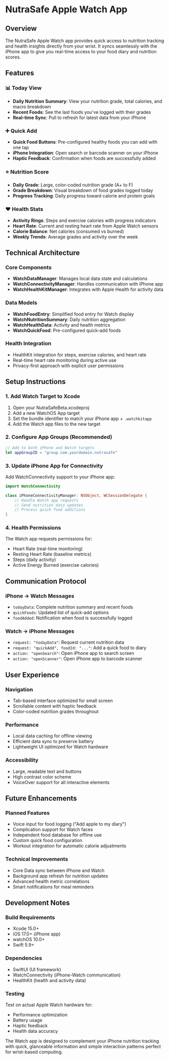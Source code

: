 # NutraSafe Apple Watch App

## Overview
The NutraSafe Apple Watch app provides quick access to nutrition tracking and health insights directly from your wrist. It syncs seamlessly with the iPhone app to give you real-time access to your food diary and nutrition scores.

## Features

### 📊 Today View
- **Daily Nutrition Summary**: View your nutrition grade, total calories, and macro breakdown
- **Recent Foods**: See the last foods you've logged with their grades
- **Real-time Sync**: Pull to refresh for latest data from your iPhone

### ➕ Quick Add
- **Quick Food Buttons**: Pre-configured healthy foods you can add with one tap
- **iPhone Integration**: Open search or barcode scanner on your iPhone
- **Haptic Feedback**: Confirmation when foods are successfully added

### ⭐ Nutrition Score
- **Daily Grade**: Large, color-coded nutrition grade (A+ to F)
- **Grade Breakdown**: Visual breakdown of food grades logged today
- **Progress Tracking**: Daily progress toward calorie and protein goals

### ❤️ Health Stats
- **Activity Rings**: Steps and exercise calories with progress indicators
- **Heart Rate**: Current and resting heart rate from Apple Watch sensors
- **Calorie Balance**: Net calories (consumed vs burned)
- **Weekly Trends**: Average grades and activity over the week

## Technical Architecture

### Core Components
- **WatchDataManager**: Manages local data state and calculations
- **WatchConnectivityManager**: Handles communication with iPhone app
- **WatchHealthKitManager**: Integrates with Apple Health for activity data

### Data Models
- **WatchFoodEntry**: Simplified food entry for Watch display
- **WatchNutritionSummary**: Daily nutrition aggregation
- **WatchHealthData**: Activity and health metrics
- **WatchQuickFood**: Pre-configured quick-add foods

### Health Integration
- HealthKit integration for steps, exercise calories, and heart rate
- Real-time heart rate monitoring during active use
- Privacy-first approach with explicit user permissions

## Setup Instructions

### 1. Add Watch Target to Xcode
1. Open your NutraSafeBeta.xcodeproj
2. Add a new WatchOS App target
3. Set the bundle identifier to match your iPhone app + `.watchkitapp`
4. Add the Watch app files to the new target

### 2. Configure App Groups (Recommended)
```swift
// Add to both iPhone and Watch targets
let appGroupID = "group.com.yourdomain.nutrasafe"
```

### 3. Update iPhone App for Connectivity
Add WatchConnectivity support to your iPhone app:
```swift
import WatchConnectivity

class iPhoneConnectivityManager: NSObject, WCSessionDelegate {
    // Handle Watch app requests
    // Send nutrition data updates
    // Process quick food additions
}
```

### 4. Health Permissions
The Watch app requests permissions for:
- Heart Rate (real-time monitoring)
- Resting Heart Rate (baseline metrics)
- Steps (daily activity)
- Active Energy Burned (exercise calories)

## Communication Protocol

### iPhone → Watch Messages
- `todayData`: Complete nutrition summary and recent foods
- `quickFoods`: Updated list of quick-add options
- `foodAdded`: Notification when food is successfully logged

### Watch → iPhone Messages
- `request: "todayData"`: Request current nutrition data
- `request: "quickAdd", foodId: "..."`: Add a quick food to diary
- `action: "openSearch"`: Open iPhone app to search screen
- `action: "openScanner"`: Open iPhone app to barcode scanner

## User Experience

### Navigation
- Tab-based interface optimized for small screen
- Scrollable content with haptic feedback
- Color-coded nutrition grades throughout

### Performance
- Local data caching for offline viewing
- Efficient data sync to preserve battery
- Lightweight UI optimized for Watch hardware

### Accessibility
- Large, readable text and buttons
- High contrast color scheme
- VoiceOver support for all interactive elements

## Future Enhancements

### Planned Features
- Voice input for food logging ("Add apple to my diary")
- Complication support for Watch faces
- Independent food database for offline use
- Custom quick food configuration
- Workout integration for automatic calorie adjustments

### Technical Improvements
- Core Data sync between iPhone and Watch
- Background app refresh for nutrition updates
- Advanced health metric correlations
- Smart notifications for meal reminders

## Development Notes

### Build Requirements
- Xcode 15.0+
- iOS 17.0+ (iPhone app)
- watchOS 10.0+
- Swift 5.9+

### Dependencies
- SwiftUI (UI framework)
- WatchConnectivity (iPhone-Watch communication)
- HealthKit (health and activity data)

### Testing
Test on actual Apple Watch hardware for:
- Performance optimization
- Battery usage
- Haptic feedback
- Health data accuracy

The Watch app is designed to complement your iPhone nutrition tracking with quick, glanceable information and simple interaction patterns perfect for wrist-based computing.